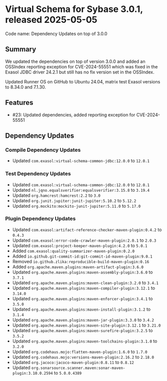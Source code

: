 # Virtual Schema for Sybase 3.0.1, released 2025-05-05

Code name: Dependency Updates on top of 3.0.0

## Summary

We updated the dependencies on top of version 3.0.0 and added an OSSIndex reporting exception for CVE-2024-55551 which was fixed in the Exasol JDBC driver 24.2.1 but still has no fix version set in the OSSIndex.

Updated Runner OS on GitHub to Ubuntu 24.04, matrix test Exasol versions to 8.34.0 and 7.1.30.

## Features

* #23: Updated dependencies, added reporting exception for CVE-2024-55551

## Dependency Updates

### Compile Dependency Updates

* Updated `com.exasol:virtual-schema-common-jdbc:12.0.0` to `12.0.1`

### Test Dependency Updates

* Updated `com.exasol:virtual-schema-common-jdbc:12.0.0` to `12.0.1`
* Updated `nl.jqno.equalsverifier:equalsverifier:3.15.8` to `3.19.4`
* Updated `org.hamcrest:hamcrest:2.2` to `3.0`
* Updated `org.junit.jupiter:junit-jupiter:5.10.2` to `5.12.2`
* Updated `org.mockito:mockito-junit-jupiter:5.11.0` to `5.17.0`

### Plugin Dependency Updates

* Updated `com.exasol:artifact-reference-checker-maven-plugin:0.4.2` to `0.4.3`
* Updated `com.exasol:error-code-crawler-maven-plugin:2.0.1` to `2.0.3`
* Updated `com.exasol:project-keeper-maven-plugin:4.2.0` to `5.0.1`
* Added `com.exasol:quality-summarizer-maven-plugin:0.2.0`
* Added `io.github.git-commit-id:git-commit-id-maven-plugin:9.0.1`
* Removed `io.github.zlika:reproducible-build-maven-plugin:0.16`
* Added `org.apache.maven.plugins:maven-artifact-plugin:3.6.0`
* Updated `org.apache.maven.plugins:maven-assembly-plugin:3.6.0` to `3.7.1`
* Updated `org.apache.maven.plugins:maven-clean-plugin:3.2.0` to `3.4.1`
* Updated `org.apache.maven.plugins:maven-compiler-plugin:3.12.1` to `3.14.0`
* Updated `org.apache.maven.plugins:maven-enforcer-plugin:3.4.1` to `3.5.0`
* Updated `org.apache.maven.plugins:maven-install-plugin:3.1.2` to `3.1.4`
* Updated `org.apache.maven.plugins:maven-jar-plugin:3.3.0` to `3.4.2`
* Updated `org.apache.maven.plugins:maven-site-plugin:3.12.1` to `3.21.0`
* Updated `org.apache.maven.plugins:maven-surefire-plugin:3.2.5` to `3.5.2`
* Updated `org.apache.maven.plugins:maven-toolchains-plugin:3.1.0` to `3.2.0`
* Updated `org.codehaus.mojo:flatten-maven-plugin:1.6.0` to `1.7.0`
* Updated `org.codehaus.mojo:versions-maven-plugin:2.16.2` to `2.18.0`
* Updated `org.jacoco:jacoco-maven-plugin:0.8.11` to `0.8.12`
* Updated `org.sonarsource.scanner.maven:sonar-maven-plugin:3.10.0.2594` to `5.0.0.4389`
